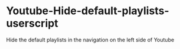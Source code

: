 # Youtube-Hide-default-playlists-userscript
Hide the default playlists in the navigation on the left side of Youtube

